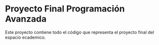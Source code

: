 # Proyecto Final Programación Avanzada

Este proyecto contiene todo el código que representa el proyecto final del espacio ecademico.